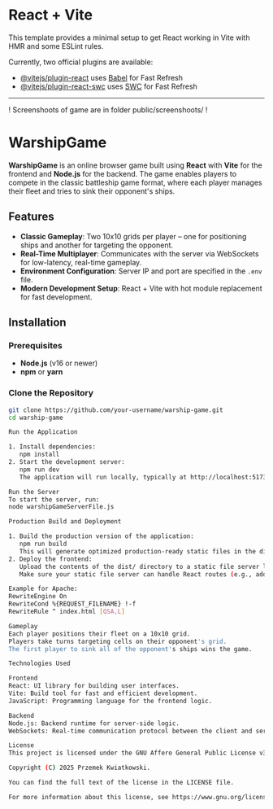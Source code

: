 # React + Vite

This template provides a minimal setup to get React working in Vite with HMR and some ESLint rules.

Currently, two official plugins are available:

- [@vitejs/plugin-react](https://github.com/vitejs/vite-plugin-react/blob/main/packages/plugin-react/README.md) uses [Babel](https://babeljs.io/) for Fast Refresh
- [@vitejs/plugin-react-swc](https://github.com/vitejs/vite-plugin-react-swc) uses [SWC](https://swc.rs/) for Fast Refresh

---

! Screenshoots of game are in folder public/screenshoots/ !

# WarshipGame

**WarshipGame** is an online browser game built using **React** with **Vite** for the frontend and **Node.js** for the backend. The game enables players to compete in the classic battleship game format, where each player manages their fleet and tries to sink their opponent's ships.

## Features

- **Classic Gameplay**: Two 10x10 grids per player – one for positioning ships and another for targeting the opponent.
- **Real-Time Multiplayer**: Communicates with the server via WebSockets for low-latency, real-time gameplay.
- **Environment Configuration**: Server IP and port are specified in the `.env` file.
- **Modern Development Setup**: React + Vite with hot module replacement for fast development.

## Installation

### Prerequisites

- **Node.js** (v16 or newer)
- **npm** or **yarn**

### Clone the Repository

```bash
git clone https://github.com/your-username/warship-game.git
cd warship-game

Run the Application

1. Install dependencies:
   npm install
2. Start the development server:
   npm run dev
   The application will run locally, typically at http://localhost:5173.

Run the Server
To start the server, run:
node warshipGameServerFile.js

Production Build and Deployment

1. Build the production version of the application:
   npm run build
   This will generate optimized production-ready static files in the dist/ directory.
2. Deploy the frontend:
   Upload the contents of the dist/ directory to a static file server like Apache, Nginx, or a hosting service (e.g., Netlify, Vercel).
   Make sure your static file server can handle React routes (e.g., add the necessary configurations for Apache).

Example for Apache:
RewriteEngine On
RewriteCond %{REQUEST_FILENAME} !-f
RewriteRule ^ index.html [QSA,L]

Gameplay
Each player positions their fleet on a 10x10 grid.
Players take turns targeting cells on their opponent's grid.
The first player to sink all of the opponent's ships wins the game.

Technologies Used

Frontend
React: UI library for building user interfaces.
Vite: Build tool for fast and efficient development.
JavaScript: Programming language for the frontend logic.

Backend
Node.js: Backend runtime for server-side logic.
WebSockets: Real-time communication protocol between the client and server.

License
This project is licensed under the GNU Affero General Public License v3.0.

Copyright (C) 2025 Przemek Kwiatkowski.

You can find the full text of the license in the LICENSE file.

For more information about this license, see https://www.gnu.org/licenses/agpl-3.0.en.html.
```
